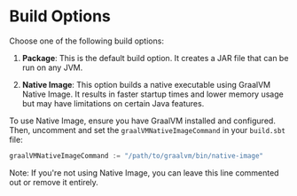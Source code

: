 # Build Options

Choose one of the following build options:

1. **Package**: This is the default build option. It creates a JAR file that can be run on any JVM.

2. **Native Image**: This option builds a native executable using GraalVM Native Image. It results in faster startup times and lower memory usage but may have limitations on certain Java features.

To use Native Image, ensure you have GraalVM installed and configured. Then, uncomment and set the `graalVMNativeImageCommand` in your `build.sbt` file:

```sbt
graalVMNativeImageCommand := "/path/to/graalvm/bin/native-image"
```

Note: If you're not using Native Image, you can leave this line commented out or remove it entirely.
